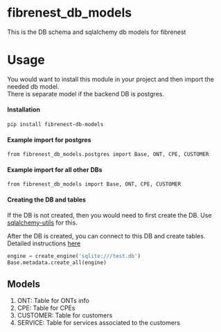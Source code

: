 # fibrenest_db_models
This is the DB schema and sqlalchemy db models for fibrenest

# Usage
You would want to install this module in your project and then import the 
needed db model.  
There is separate model if the backend DB is postgres. 

#### Installation
`pip install fibrenest-db-models`

#### Example import for postgres
`from fibrenest_db_models.postgres import Base, ONT, CPE, CUSTOMER`

#### Example import for all other DBs
`from fibrenest_db_models import Base, ONT, CPE, CUSTOMER`

#### Creating the DB and tables
If the DB is not created, then you would need to first create the DB. Use [sqlalchemy-utils](https://sqlalchemy-utils.readthedocs.io/en/latest/database_helpers.html) for this.  

After the DB is created, you can connect to this DB and create tables. Detailed instructions [here](https://docs.sqlalchemy.org/en/13/orm/tutorial.html#connecting)
```python
engine = create_engine('sqlite:///test.db')
Base.metadata.create_all(engine)
```

## Models
1) ONT: Table for ONTs info
2) CPE: Table for CPEs
3) CUSTOMER: Table for customers
4) SERVICE: Table for services associated to the customers
